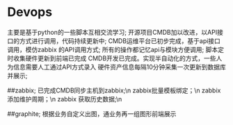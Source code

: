 # Devops
主要是基于python的一些脚本互相交流学习;
开源项目CMDB加以改进，以API接口的方式进行调用，代码持续更新中;
CMDB运维平台已初步完成，基于api接口调用，模仿zabbix 的API调用方式;
所有的操作都记忆api与模块方便调用;
脚本定时收集硬件更新到前端已完成
CMDB开发已完成。实现半自动化的方式，一些人为信息需要人工通过API方式录入
硬件资产信息每隔10分钟采集一次更新到数据库并展示;

##zabbix;
已完成CMDB同步主机到zabbix;\n
zabbix批量模板绑定；\n
zabbix 添加维护周期；\n
zabbix 获取历史数据;\n

##graphite;
根据业务自定义出图，通业务再一组图形前端展示
